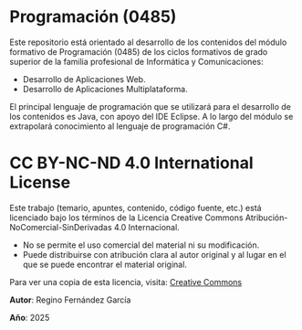 # Programación (0485)
Este repositorio está orientado al desarrollo de los contenidos del módulo formativo de Programación (0485) de los ciclos formativos de grado superior de la familia profesional de Informática y Comunicaciones: 
* Desarrollo de Aplicaciones Web.
* Desarrollo de Aplicaciones Multiplataforma.

El principal lenguaje de programación que se utilizará para el desarrollo de los contenidos es Java, con apoyo del IDE Eclipse. A lo largo del módulo se extrapolará conocimiento al lenguaje de programación C#.

# **CC BY-NC-ND 4.0 International License**
Este trabajo (temario, apuntes, contenido, código fuente, etc.) está licenciado bajo los términos de la Licencia Creative Commons Atribución-NoComercial-SinDerivadas 4.0 Internacional.
* No se permite el uso comercial del material ni su modificación. 
* Puede distribuirse con atribución clara al autor original y al lugar en el que se puede encontrar el material original.

Para ver una copia de esta licencia, visita: [Creative Commons](https://creativecommons.org/licenses/by-nc-nd/4.0/)

**Autor**: Regino Fernández García

**Año**: 2025
